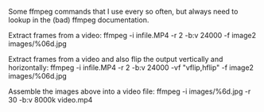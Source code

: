 Some ffmpeg commands that I use every so often, but always need to lookup in the (bad) ffmpeg documentation.

Extract frames from a video:
    ffmpeg -i infile.MP4 -r 2 -b:v 24000 -f image2 images/%06d.jpg

Extract frames from a video and also flip the output vertically and horizontally:
    ffmpeg -i infile.MP4 -r 2 -b:v 24000 -vf "vflip,hflip" -f image2 images/%06d.jpg

Assemble the images above into a video file:
    ffmpeg -i images/%6d.jpg -r 30 -b:v 8000k video.mp4

